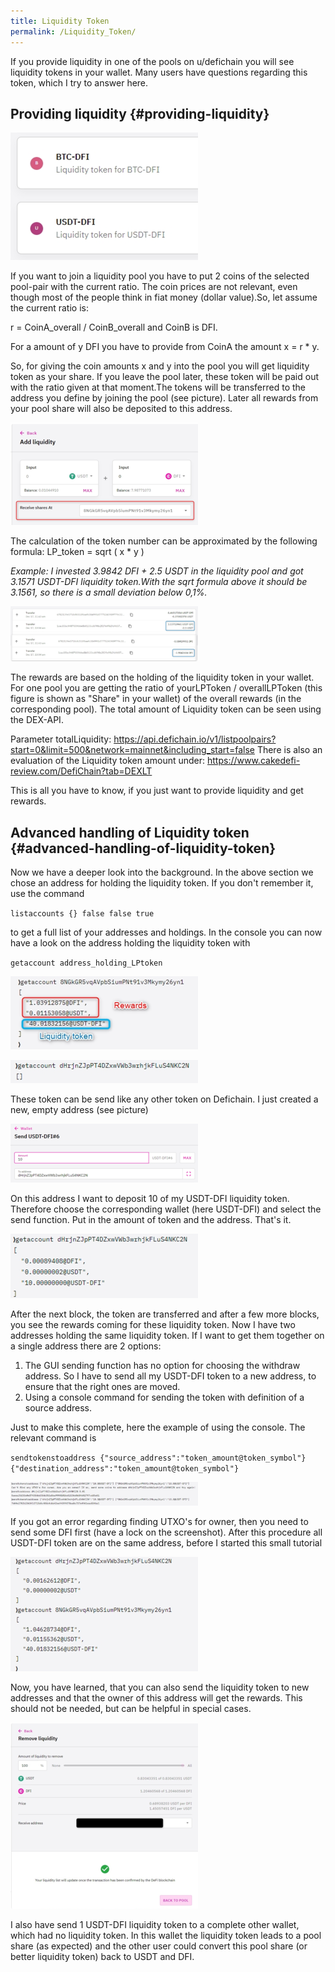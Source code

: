 ```yaml
---
title: Liquidity Token
permalink: /Liquidity_Token/
---
```


If you provide liquidity in one of the pools on u/defichain you will see liquidity tokens in your wallet. Many users have questions regarding this token, which I try to answer here.

## Providing liquidity {#providing-liquidity}

![Liquidity token in the DefiChain Wallet](./../media/liquiditytoken_EN_LiquidityTokenApp.png)

If you want to join a liquidity pool you have to put 2 coins of the selected pool-pair with the current ratio. The coin prices are not relevant, even though most of the people think in fiat money (dollar value).So, let assume the current ratio is:

r = CoinA_overall / CoinB_overall and CoinB is DFI.

For a amount of y DFI you have to provide from CoinA the amount x = r \* y.

So, for giving the coin amounts x and y into the pool you will get liquidity token as your share. If you leave the pool later, these token will be paid out with the ratio given at that moment.The tokens will be transferred to the address you define by joining the pool (see picture). Later all rewards from your pool share will also be deposited to this address.

![Selection of address for receiving the liquidity token](./../media/liquiditytoken_EN_AddressReveiveShare.png)

The calculation of the token number can be approximated by the following formula: LP_token = sqrt ( x \* y )

*Example: I invested 3.9842 DFI + 2.5 USDT in the liquidity pool and got 3.1571 USDT-DFI liquidity token.With the sqrt formula above it should be 3.1561, so there is a small deviation below 0,1%.*

![Transactions of providing liquidity and getting liquidity token](./../media/liquiditytoken_EN_TransactionsLTBuy.png)

The rewards are based on the holding of the liquidity token in your wallet. For one pool you are getting the ratio of yourLPToken / overallLPToken (this figure is shown as "Share" in your wallet) of the overall rewards (in the corresponding pool). The total amount of Liquidity token can be seen using the DEX-API.

Parameter totalLiquidity: <https://api.defichain.io/v1/listpoolpairs?start=0&limit=500&network=mainnet&including_start=false> There is also an evaluation of the Liquidity token amount under: <https://www.cakedefi-review.com/DefiChain?tab=DEXLT>

This is all you have to know, if you just want to provide liquidity and get rewards.

## Advanced handling of Liquidity token {#advanced-handling-of-liquidity-token}

Now we have a deeper look into the background. In the above section we chose an address for holding the liquidity token. If you don't remember it, use the command

`listaccounts {} false false true`

to get a full list of your addresses and holdings. In the console you can now have a look on the address holding the liquidity token with

`getaccount address_holding_LPtoken`

![Address holding liquidity token and accumulated rewards](./../media/liquiditytoken_EN_GetaccoutLiquidityToken.png)

![New address for receiving liquidity token](./../media/liquiditytoken_EN_NewAddressLT.png)

These token can be send like any other token on Defichain. I just created a new, empty address (see picture)

![Sending liquidity token to a new address](./../media/liquiditytoken_EN_SendingLiquidityToken.png)

On this address I want to deposit 10 of my USDT-DFI liquidity token. Therefore choose the corresponding wallet (here USDT-DFI) and select the send function. Put in the amount of token and the address. That's it.

![New address with USDT-DFI token and holding the first rewards](./../media/liquiditytoken_EN_NewAddressWithLiquidityToken.png)

After the next block, the token are transferred and after a few more blocks, you see the rewards coming for these liquidity token. Now I have two addresses holding the same liquidity token. If I want to get them together on a single address there are 2 options:

1.  The GUI sending function has no option for choosing the withdraw address. So I have to send all my USDT-DFI token to a new address, to ensure that the right ones are moved.
2.  Using a console command for sending the token with definition of a source address.

Just to make this complete, here the example of using the console. The relevant command is

`sendtokenstoaddress {"source_address":"token_amount@token_symbol"} {"destination_address":"token_amount@token_symbol"}`

![Sending USDT-DFI liquidity token back to 1st address](./../media/liquiditytoken_EN_SendingLTback.png)

If you got an error regarding finding UTXO's for owner, then you need to send some DFI first (have a lock on the screenshot). After this procedure all USDT-DFI token are on the same address, before I started this small tutorial

![All USDT-DFI liquidity together on one address](./../media/liquiditytoken_EN_ResultLTonOneAddress.png)

Now, you have learned, that you can also send the liquidity token to new addresses and that the owner of this address will get the rewards. This should not be needed, but can be helpful in special cases.

![Successful converting of liquidity token back to USDT and DFI](./../media/liquiditytoken_EN_ConvertLTbackToToken.png)

I also have send 1 USDT-DFI liquidity token to a complete other wallet, which had no liquidity token. In this wallet the liquidity token leads to a pool share (as expected) and the other user could convert this pool share (or better liquidity token) back to USDT and DFI.
